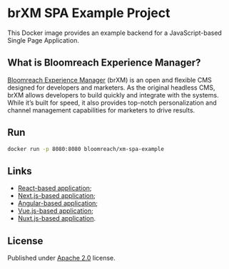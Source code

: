# brXM SPA Example Project
This Docker image provides an example backend for a JavaScript-based Single Page Application.

## What is Bloomreach Experience Manager?
[Bloomreach Experience Manager](https://www.bloomreach.com/en/products/experience-manager) (brXM) is an open and flexible CMS designed for developers and marketers. As the original headless CMS, brXM allows developers to build quickly and integrate with the systems. While it’s built for speed, it also provides top-notch personalization and channel management capabilities for marketers to drive results.

## Run
```bash
docker run -p 8080:8080 bloomreach/xm-spa-example
```

## Links
- [React-based application](https://github.com/bloomreach/brxm/tree/brxm-14.3.2/spa-sdk/examples/react-csr);
- [Next.js-based application](https://github.com/bloomreach/brxm/tree/brxm-14.3.2/spa-sdk/examples/react-ssr);
- [Angular-based application](https://github.com/bloomreach/brxm/tree/brxm-14.3.2/spa-sdk/examples/angular);
- [Vue.js-based application](https://github.com/bloomreach/brxm/tree/brxm-14.3.2/spa-sdk/examples/vue);
- [Nuxt.js-based application](https://github.com/bloomreach/brxm/tree/brxm-14.3.2/spa-sdk/examples/nuxt).

## License
Published under [Apache 2.0](http://www.apache.org/licenses/LICENSE-2.0) license.

